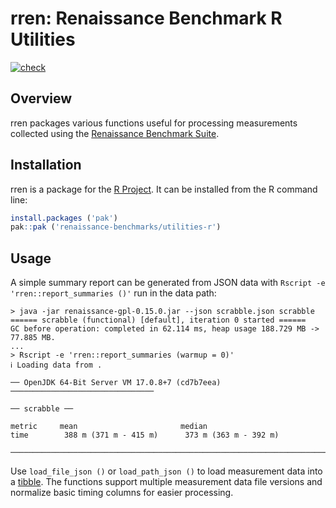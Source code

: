 # rren: Renaissance Benchmark R Utilities

[![check](https://github.com/renaissance-benchmarks/utilities-r/actions/workflows/check.yaml/badge.svg)](https://github.com/renaissance-benchmarks/utilities-r/actions/workflows/check.yaml)

## Overview

rren packages various functions useful for processing measurements collected using the [Renaissance Benchmark Suite](https://renaissance.dev).

## Installation

rren is a package for the [R Project](https://www.r-project.org). It can be installed from the R command line:

```r
install.packages ('pak')
pak::pak ('renaissance-benchmarks/utilities-r')
```

## Usage

A simple summary report can be generated from JSON data with `Rscript -e 'rren::report_summaries ()'` run in the data path:

```console
> java -jar renaissance-gpl-0.15.0.jar --json scrabble.json scrabble
====== scrabble (functional) [default], iteration 0 started ======
GC before operation: completed in 62.114 ms, heap usage 188.729 MB -> 77.885 MB.
...
> Rscript -e 'rren::report_summaries (warmup = 0)'
ℹ Loading data from .

── OpenJDK 64-Bit Server VM 17.0.8+7 (cd7b7eea) ────────────────────────────────

── scrabble ──

metric     mean                       median
time        388 m (371 m - 415 m)      373 m (363 m - 392 m)

────────────────────────────────────────────────────────────────────────────────
```

Use `load_file_json ()` or `load_path_json ()` to load measurement data into a [tibble](https://github.com/tidyverse/tibble).
The functions support multiple measurement data file versions and normalize basic timing columns for easier processing.

